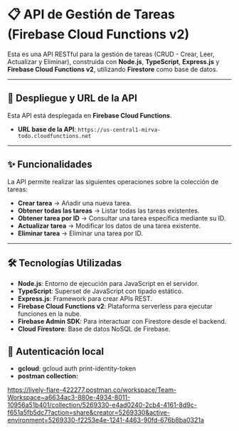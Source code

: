 # 📋 API de Gestión de Tareas (Firebase Cloud Functions v2)

Esta es una API RESTful para la gestión de tareas (CRUD - Crear, Leer, Actualizar y Eliminar), construida con **Node.js**, **TypeScript**, **Express.js** y **Firebase Cloud Functions v2**, utilizando **Firestore** como base de datos.

---

## 🚀 Despliegue y URL de la API

Esta API está desplegada en **Firebase Cloud Functions**.

- **URL base de la API**: `https://us-central1-mirva-todo.cloudfunctions.net`
  
---

## ✨ Funcionalidades

La API permite realizar las siguientes operaciones sobre la colección de tareas:

- **Crear tarea** → Añadir una nueva tarea.
- **Obtener todas las tareas** → Listar todas las tareas existentes.
- **Obtener tarea por ID** → Consultar una tarea específica mediante su ID.
- **Actualizar tarea** → Modificar los datos de una tarea existente.
- **Eliminar tarea** → Eliminar una tarea por ID.

---

## 🛠️ Tecnologías Utilizadas

- **Node.js**: Entorno de ejecución para JavaScript en el servidor.
- **TypeScript**: Superset de JavaScript con tipado estático.
- **Express.js**: Framework para crear APIs REST.
- **Firebase Cloud Functions v2**: Plataforma serverless para ejecutar funciones en la nube.
- **Firebase Admin SDK**: Para interactuar con Firestore desde el backend.
- **Cloud Firestore**: Base de datos NoSQL de Firebase.

## 📂 Autenticación local
- **gcloud**: gcloud auth print-identity-token
- **postman collection:**

https://lively-flare-422277.postman.co/workspace/Team-Workspace~a6634ac3-880e-4934-8011-10956a51b401/collection/5269330-e4ad0240-2cb4-4161-8d9c-f651a5fb5dc7?action=share&creator=5269330&active-environment=5269330-f2253e4e-1241-4463-90fd-676b8ba0321a

